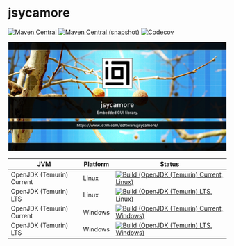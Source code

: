jsycamore
===

[![Maven Central](https://img.shields.io/maven-central/v/com.io7m.jsycamore/com.io7m.jsycamore.svg?style=flat-square)](http://search.maven.org/#search%7Cga%7C1%7Cg%3A%22com.io7m.jsycamore%22)
[![Maven Central (snapshot)](https://img.shields.io/nexus/s/https/s01.oss.sonatype.org/com.io7m.jsycamore/com.io7m.jsycamore.svg?style=flat-square)](https://s01.oss.sonatype.org/content/repositories/snapshots/com/io7m/jsycamore/)
[![Codecov](https://img.shields.io/codecov/c/github/io7m/jsycamore.svg?style=flat-square)](https://codecov.io/gh/io7m/jsycamore)

![jsycamore](./src/site/resources/jsycamore.jpg?raw=true)

| JVM | Platform | Status |
|-----|----------|--------|
| OpenJDK (Temurin) Current | Linux | [![Build (OpenJDK (Temurin) Current, Linux)](https://img.shields.io/github/actions/workflow/status/io7m/jsycamore/workflows/main.linux.temurin.current.yml?branch=develop)](https://github.com/io7m/jsycamore/actions?query=workflow%3Amain.linux.temurin.current)|
| OpenJDK (Temurin) LTS | Linux | [![Build (OpenJDK (Temurin) LTS, Linux)](https://img.shields.io/github/actions/workflow/status/io7m/jsycamore/workflows/main.linux.temurin.lts.yml?branch=develop)](https://github.com/io7m/jsycamore/actions?query=workflow%3Amain.linux.temurin.lts)|
| OpenJDK (Temurin) Current | Windows | [![Build (OpenJDK (Temurin) Current, Windows)](https://img.shields.io/github/actions/workflow/status/io7m/jsycamore/workflows/main.windows.temurin.current.yml?branch=develop)](https://github.com/io7m/jsycamore/actions?query=workflow%3Amain.windows.temurin.current)|
| OpenJDK (Temurin) LTS | Windows | [![Build (OpenJDK (Temurin) LTS, Windows)](https://img.shields.io/github/actions/workflow/status/io7m/jsycamore/workflows/main.windows.temurin.lts.yml?branch=develop)](https://github.com/io7m/jsycamore/actions?query=workflow%3Amain.windows.temurin.lts)|
